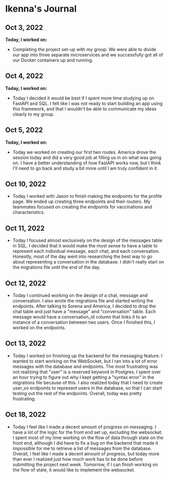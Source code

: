 # Ikenna's Journal

## Oct 3, 2022

**Today, I worked on:**
* Completing the project set-up with my group. We were able to divide our app into three separate microservices and we successfully got all of our Docker containers up and running.

## Oct 4, 2022

**Today, I worked on:**
* Today I decided it would be best if I spent more time studying up on FastAPI and SQL. I felt like I was not ready to start building an app using this framework, and that I wouldn't be able to communicate my ideas clearly to my group.

## Oct 5, 2022

**Today, I worked on:**
* Today we worked on creating our first two routes. America drove the session today and did a very good job at filling us in on what was going on. I have a better understanding of how FastAPI works now, but I think I'll need to go back and study a bit more until I am truly confident in it.

## Oct 10, 2022
* Today I worked with Jason to finish making the endpoints for the profile page. We ended up creating three endpoints and their routers. My teammates focused on creating the endpoints for vaccinations and characteristics.
## Oct 11, 2022
* Today I focused almost exclusively on the design of the messages table in SQL. I decided that it would make the most sense to have a table to represent each individual message, each chat, and each conversation. Honestly, most of the day went into researching the best way to go about representing a conversation in the database. I didn't really start on the migrations file until the end of the day.
## Oct 12, 2022

* Today I continued working on the design of a chat, message and conversation. I also wrote the migrations file and started writing the endpoints. After talking to Sorena and America, I decided to drop the chat table and just have a "message" and "conversation" table. Each message would have a conversation_id column that links it to an instance of a conversation between two users. Once I finished this, I worked on the endpoints.
## Oct 13, 2022

* Today I worked on finishing up the backend for the messaging feature. I wanted to start working on the WebSocket, but I ran into a lot of error messages with the database and endpoints. The most frustrating was not realizing that "user" is a reserved keyword in Postgres. I spent over an hour trying to figure out why I kept getting a "syntax error" in the migrations file because of this. I also realized today that I need to create user_vo endpoints to represent users in the database, so that I can start testing out the rest of the endpoints. Overall, today was pretty frustrating.
## Oct 18, 2022

* Today I feel like I made a decent amount of progress on messaging. I have a lot of the logic for the front end set up, excluding the websocket. I spent most of my time working on the flow of data through state on the front end, although I did have to fix a bug on the backend that made it impossible for me to retrieve a list of messages from the database. Overall, I feel like I made a decent amount of progress, but today more than ever I realized just how much work has to be done before submitting the project next week. Tomorrow, if I can finish working on the flow of state, it would like to implement the websocket.